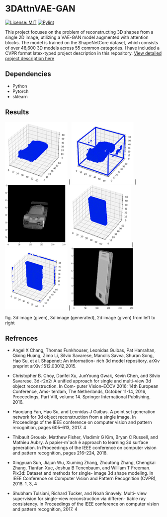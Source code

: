 # 3DAttnVAE-GAN

[![License: MIT](https://img.shields.io/badge/License-MIT-yellow.svg)](https://opensource.org/licenses/MIT)
[![Pylint](https://github.com/mk314k/3DAttnVAE-GAN/actions/workflows/pylint.yml/badge.svg)](https://github.com/mk314k/3DAttnVAE-GAN/actions/workflows/pylint.yml)

This project focuses on the problem of reconstructing 3D shapes from a single 2D image, utilizing a VAE-GAN model augmented with attention blocks. The model is trained on the ShapeNetCore dataset, which consists of over 48,600 3D models across 55 common categories. I have included a CVPR format latex-typed project description in this repository.
[View detailed project description here](paper_cvpr.pdf)

## Dependencies
  - Python
  - Pytorch
  - sklearn

## Results
<img src="test/3dcar.png" width="200" height="200"/> | <img src="test/r3dcar.png" width="200" height="200"/> | <img src="test/car.png" width="200" height="200"/>
<img src="test/3dphone.png" width="200" height="200"/> | <img src="test/r3dphone.png" width="200" height="200"/> | <img src="test/phone.png" width="200" height="200"/>

fig. 3d image (given), 3d image (generated), 2d image (given) from left to right

## Refrences
  - Angel X Chang, Thomas Funkhouser, Leonidas Guibas, Pat
Hanrahan, Qixing Huang, Zimo Li, Silvio Savarese, Manolis
Savva, Shuran Song, Hao Su, et al. Shapenet: An information-
rich 3d model repository. arXiv preprint arXiv:1512.03012,2015.
    
  - Christopher B. Choy, Danfei Xu, JunYoung Gwak, Kevin
Chen, and Silvio Savarese. 3d-r2n2: A unified approach
for single and multi-view 3d object reconstruction. In Com-
puter Vision–ECCV 2016: 14th European Conference, Ams-
terdam, The Netherlands, October 11-14, 2016, Proceedings,
Part VIII, volume 14. Springer International Publishing, 2016.

  - Haoqiang Fan, Hao Su, and Leonidas J Guibas. A point set
generation network for 3d object reconstruction from a single
image. In Proceedings of the IEEE conference on computer
vision and pattern recognition, pages 605–613, 2017. 4

 - Thibault Groueix, Matthew Fisher, Vladimir G Kim, Bryan C
Russell, and Mathieu Aubry. A papier-mˆach ́e approach to
learning 3d surface generation. In Proceedings of the IEEE
conference on computer vision and pattern recognition, pages
216–224, 2018.

  - Xingyuan Sun, Jiajun Wu, Xiuming Zhang, Zhoutong Zhang,
Chengkai Zhang, Tianfan Xue, Joshua B Tenenbaum, and
William T Freeman. Pix3d: Dataset and methods for single-
image 3d shape modeling. In IEEE Conference on Computer
Vision and Pattern Recognition (CVPR), 2018. 1, 3, 4

  - Shubham Tulsiani, Richard Tucker, and Noah Snavely. Multi-
view supervision for single-view reconstruction via differen-
tiable ray consistency. In Proceedings of the IEEE conference
on computer vision and pattern recognition, 2017. 4
